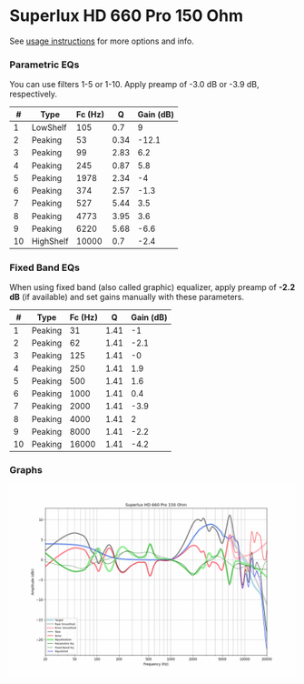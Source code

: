 # Superlux HD 660 Pro 150 Ohm
See [usage instructions](https://github.com/jaakkopasanen/AutoEq#usage) for more options and info.

### Parametric EQs
You can use filters 1-5 or 1-10. Apply preamp of -3.0 dB or -3.9 dB, respectively.

|   # | Type      |   Fc (Hz) |    Q |   Gain (dB) |
|-----|-----------|-----------|------|-------------|
|   1 | LowShelf  |       105 | 0.7  |         9   |
|   2 | Peaking   |        53 | 0.34 |       -12.1 |
|   3 | Peaking   |        99 | 2.83 |         6.2 |
|   4 | Peaking   |       245 | 0.87 |         5.8 |
|   5 | Peaking   |      1978 | 2.34 |        -4   |
|   6 | Peaking   |       374 | 2.57 |        -1.3 |
|   7 | Peaking   |       527 | 5.44 |         3.5 |
|   8 | Peaking   |      4773 | 3.95 |         3.6 |
|   9 | Peaking   |      6220 | 5.68 |        -6.6 |
|  10 | HighShelf |     10000 | 0.7  |        -2.4 |

### Fixed Band EQs
When using fixed band (also called graphic) equalizer, apply preamp of **-2.2 dB** (if available) and set gains manually with these parameters.

|   # | Type    |   Fc (Hz) |    Q |   Gain (dB) |
|-----|---------|-----------|------|-------------|
|   1 | Peaking |        31 | 1.41 |        -1   |
|   2 | Peaking |        62 | 1.41 |        -2.1 |
|   3 | Peaking |       125 | 1.41 |        -0   |
|   4 | Peaking |       250 | 1.41 |         1.9 |
|   5 | Peaking |       500 | 1.41 |         1.6 |
|   6 | Peaking |      1000 | 1.41 |         0.4 |
|   7 | Peaking |      2000 | 1.41 |        -3.9 |
|   8 | Peaking |      4000 | 1.41 |         2   |
|   9 | Peaking |      8000 | 1.41 |        -2.2 |
|  10 | Peaking |     16000 | 1.41 |        -4.2 |

### Graphs
![](./Superlux%20HD%20660%20Pro%20150%20Ohm.png)
